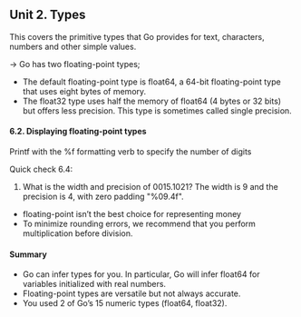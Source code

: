 ## Unit 2. Types
This covers the primitive types that Go provides for text, characters, numbers and other simple values.

-> Go has two floating-point types;
- The default floating-point type is float64, a 64-bit floating-point type that uses eight bytes of memory.
- The float32 type uses half the memory of float64 (4 bytes or 32 bits) but offers less precision. This type is sometimes called single precision.

#### 6.2. Displaying floating-point types
Printf with the %f formatting verb to specify the number of digits

Quick check 6.4: 
1. What is the width and precision of 0015.1021?
The width is 9 and the precision is 4, with zero padding "%09.4f".

- floating-point isn’t the best choice for representing money
- To minimize rounding errors, we recommend that you perform multiplication
before division.

#### Summary
- Go can infer types for you. In particular, Go will infer float64 for variables initialized with real numbers.
- Floating-point types are versatile but not always accurate.
- You used 2 of Go’s 15 numeric types (float64, float32).